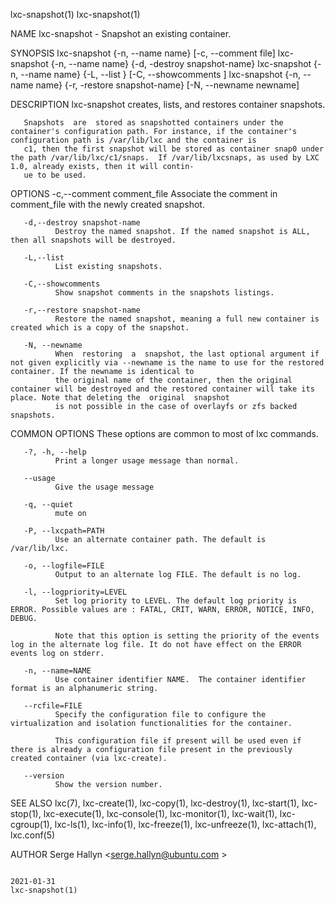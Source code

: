 lxc-snapshot(1)                                                                                                                                                            lxc-snapshot(1)

NAME
       lxc-snapshot - Snapshot an existing container.

SYNOPSIS
       lxc-snapshot {-n, --name name} [-c, --comment file]
       lxc-snapshot {-n, --name name} {-d, -destroy snapshot-name}
       lxc-snapshot {-n, --name name} {-L, --list } [-C, --showcomments ]
       lxc-snapshot {-n, --name name} {-r, -restore snapshot-name} [-N, --newname newname]

DESCRIPTION
       lxc-snapshot creates, lists, and restores container snapshots.

       Snapshots  are  stored as snapshotted containers under the container's configuration path. For instance, if the container's configuration path is /var/lib/lxc and the container is
       c1, then the first snapshot will be stored as container snap0 under the path /var/lib/lxc/c1/snaps.  If /var/lib/lxcsnaps, as used by LXC 1.0, already exists, then it will contin‐
       ue to be used.

OPTIONS
       -c,--comment comment_file
              Associate the comment in comment_file with the newly created snapshot.

       -d,--destroy snapshot-name
              Destroy the named snapshot. If the named snapshot is ALL, then all snapshots will be destroyed.

       -L,--list
              List existing snapshots.

       -C,--showcomments
              Show snapshot comments in the snapshots listings.

       -r,--restore snapshot-name
              Restore the named snapshot, meaning a full new container is created which is a copy of the snapshot.

       -N, --newname
              When  restoring  a  snapshot, the last optional argument if not given explicitly via --newname is the name to use for the restored container. If the newname is identical to
              the original name of the container, then the original container will be destroyed and the restored container will take its place. Note that deleting the  original  snapshot
              is not possible in the case of overlayfs or zfs backed snapshots.

COMMON OPTIONS
       These options are common to most of lxc commands.

       -?, -h, --help
              Print a longer usage message than normal.

       --usage
              Give the usage message

       -q, --quiet
              mute on

       -P, --lxcpath=PATH
              Use an alternate container path. The default is /var/lib/lxc.

       -o, --logfile=FILE
              Output to an alternate log FILE. The default is no log.

       -l, --logpriority=LEVEL
              Set log priority to LEVEL. The default log priority is ERROR. Possible values are : FATAL, CRIT, WARN, ERROR, NOTICE, INFO, DEBUG.

              Note that this option is setting the priority of the events log in the alternate log file. It do not have effect on the ERROR events log on stderr.

       -n, --name=NAME
              Use container identifier NAME.  The container identifier format is an alphanumeric string.

       --rcfile=FILE
              Specify the configuration file to configure the virtualization and isolation functionalities for the container.

              This configuration file if present will be used even if there is already a configuration file present in the previously created container (via lxc-create).

       --version
              Show the version number.

SEE ALSO
       lxc(7),  lxc-create(1), lxc-copy(1), lxc-destroy(1), lxc-start(1), lxc-stop(1), lxc-execute(1), lxc-console(1), lxc-monitor(1), lxc-wait(1), lxc-cgroup(1), lxc-ls(1), lxc-info(1),
       lxc-freeze(1), lxc-unfreeze(1), lxc-attach(1), lxc.conf(5)

AUTHOR
       Serge Hallyn <serge.hallyn@ubuntu.com >

                                                                                        2021-01-31                                                                         lxc-snapshot(1)
